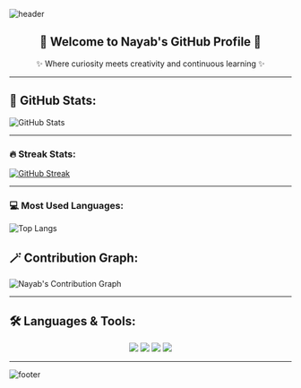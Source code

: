 <!-- 🌈 Header Banner -->
![header](https://capsule-render.vercel.app/api?type=waving&color=0:ff00ff,100:8000ff&height=200&section=header&text=Nayab's%20GitHub%20World&fontSize=40&fontColor=fff&animation=twinkling&fontAlignY=35)

<!-- 🦄 Introduction -->
<h2 align="center">🌸 Welcome to Nayab's GitHub Profile 🌸</h2>
<p align="center">✨ Where curiosity meets creativity and continuous learning ✨</p>

---
## 🚀 GitHub Stats:  
![GitHub Stats](https://github-readme-stats.vercel.app/api?username=Nayab-Fatima17&show_icons=true&theme=radical&hide_border=true&bg_color=0D1117&title_color=FF61F6&icon_color=00F0FF&text_color=FFFFFF)

---

### 🔥 Streak Stats: 
[![GitHub Streak](https://streak-stats.demolab.com?user=Nayab-Fatima17&theme=radical&hide_border=true&background=0D1117&ring=FF61F6&fire=FFB800&currStreakLabel=00F0FF)](https://git.io/streak-stats)

---

### 💻 Most Used Languages:  
![Top Langs](https://github-readme-stats.vercel.app/api/top-langs/?username=Nayab-Fatima17&layout=compact&theme=radical&bg_color=0D1117&title_color=FF61F6&text_color=FFFFFF&hide_border=true)



## 🪄 Contribution Graph:

![Nayab's Contribution Graph](https://github-readme-activity-graph.vercel.app/graph?username=NayabFatima&bg_color=0d1117&color=ff00ff&line=ff69b4&point=ffffff&area=true&hide_border=true)

---

## 🛠️ Languages & Tools:

<p align="center">
  <img src="https://img.shields.io/badge/Python-ff69b4?style=for-the-badge&logo=python&logoColor=white" />
  <img src="https://img.shields.io/badge/Java-8000ff?style=for-the-badge&logo=openjdk&logoColor=white" />
  <img src="https://img.shields.io/badge/Linux-ff00ff?style=for-the-badge&logo=linux&logoColor=white" />
  <img src="https://img.shields.io/badge/GitHub-ff69b4?style=for-the-badge&logo=github&logoColor=white" />
</p>

---



<!-- 🌈 Footer Banner -->
![footer](https://capsule-render.vercel.app/api?type=waving&color=0:8000ff,100:ff00ff&height=150&section=footer)

